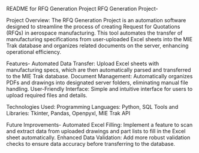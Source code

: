 README for RFQ Generation Project
RFQ Generation Project-

Project Overview:
The RFQ Generation Project is an automation software designed to streamline the process of creating Request for Quotations (RFQs) in aerospace manufacturing. This tool automates the transfer of manufacturing specifications from user-uploaded Excel sheets into the MIE Trak database and organizes related documents on the server, enhancing operational efficiency.

Features-
Automated Data Transfer: Upload Excel sheets with manufacturing specs, which are then automatically parsed and transferred to the MIE Trak database.
Document Management: Automatically organizes PDFs and drawings into designated server folders, eliminating manual file handling.
User-Friendly Interface: Simple and intuitive interface for users to upload required files and details.

Technologies Used:
Programming Languages: Python, SQL
Tools and Libraries: Tkinter, Pandas, Openpyxl, MIE Trak API

Future Improvements-
Automated Excel Filling: Implement a feature to scan and extract data from uploaded drawings and part lists to fill in the Excel sheet automatically.
Enhanced Data Validation: Add more robust validation checks to ensure data accuracy before transferring to the database.